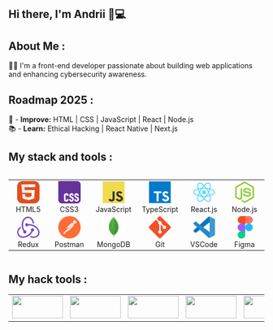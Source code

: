 ## Hi there, I'm Andrii 👋💻

## About Me :
👨‍💻 I'm a front-end developer passionate about building web applications and enhancing cybersecurity awareness.

## Roadmap 2025 :
📌 - **Improve:** HTML | CSS | JavaScript | React | Node.js  
📚 - **Learn:** Ethical Hacking | React Native | Next.js

## My stack and tools :
<div style="display: flex; align-items: flex-start; align: center">
<table align="center">
  <tr>
    <td align="center"  width="88">
      <img src="./images/01-html.svg" alt="HTML5" width="44" height="44"/>
      <br>HTML5
    </td>
    <td align="center" width="88">
      <img src="./images/02-css.svg" alt="CSS3" width="44" height="44"/>
      <br>CSS3
    </td>
    <td align="center" width="88">  
      <img src="./images/03-js.svg" alt="JS" width="44" height="44"/>
      <br>JavaScript
    </td>
    <td align="center" width="88">
      <img src="./images/04-ts.svg" alt="TS" width="44" height="44"/>
      <br>TypeScript
    </td>
    <td align="center" width="88">
      <img src="./images/05-react.svg" alt="React" width="44" height="44"/>
      <br>React.js
    </td>
    <td align="center" width="88">
      <img src="./images/06-nodejs.svg" alt="Node.js" width="44" height="44"/>
      <br>Node.js
    </td>
    
  </tr>
  <tr>
    <td align="center" width="88">
        <img src="./images/09-redux.svg" alt="Redux" width="44" height="44"/>
      <br>Redux
    </td>
      <td align="center" width="88">
        <img src="./images/10-postman.svg" alt="Postman" width="44" height="44"/>
      <br>Postman
    </td>
      </td>
      <td align="center" width="88">
        <img src="./images/07-mongodb.svg" alt="MongoDB" width="44" height="44"/>
      <br>MongoDB
     </td>
     <td align="center" width="88">
        <img src="./images/12-git.svg" alt="Git" width="44" height="44"/>
      <br>Git
    </td>
    <td align="center" width="88">
      <img src="./images/11-vscode.svg" alt="Visual Studio Code" width="44" height="44"/>
      <br>VSCode
    </td>
    <td align="center" width="88">
      <img src="./images/13-figma.svg" alt="Figma" width="44" height="44"/>
      <br>Figma
    </td>
  </tr>
</table>
</div>

## My hack tools :
<div >
  <table align="center">
    <tr>
      <td align="center" width="100">
        <img src="https://img.shields.io/badge/ParrotOS_Linux-blue?style=for-the-badge&logo=kalilinux&logoColor=white" width="100" height="44"/>
      </td>
      <td align="center" width="100">
        <img src="https://img.shields.io/badge/Metasploit-0096FF?style=for-the-badge&logo=metasploit&logoColor=white" width="100" height="44"/>
      </td>
      <td align="center" width="100">
        <img src="https://img.shields.io/badge/Nmap-4682B4?style=for-the-badge&logo=nmap&logoColor=white" width="100" height="44"/>
      </td>
      <td align="center" width="100">
        <img src="https://img.shields.io/badge/Wireshark-1679A7?style=for-the-badge&logo=wireshark&logoColor=white" width="100" height="44"/>
      </td>
      <td align="center" width="100">
        <img src="https://img.shields.io/badge/Aircrack--ng-gray?style=for-the-badge&logo=wifi&logoColor=white" width="100" height="44"/>
      </td>
      <td align="center" width="100">
        <img src="https://img.shields.io/badge/Tor-%238A2BE2?style=for-the-badge&logo=torbrowser&logoColor=white" width="100" height="44"/>
      </td>
      <td align="center" width="100">
        <img src="https://img.shields.io/badge/SQLmap-FFD700?style=for-the-badge&logo=sqlite&logoColor=black" width="100" height="44"/>
      </td>
      <td align="center" width="100">
        <img src="https://img.shields.io/badge/John_the_Ripper-darkred?style=for-the-badge&logo=linux&logoColor=white" width="100" height="44"/>
      </td>
      <td align="center" width="100">
        <img src="https://img.shields.io/badge/Hydra-darkgreen?style=for-the-badge&logo=linux&logoColor=white" width="100" height="44"/>
      </td>
    </tr>
  </table>
</div>
